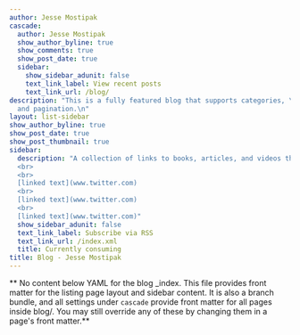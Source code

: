 ```yaml
---
author: Jesse Mostipak
cascade:
  author: Jesse Mostipak
  show_author_byline: true
  show_comments: true
  show_post_date: true
  sidebar:
    show_sidebar_adunit: false
    text_link_label: View recent posts
    text_link_url: /blog/
description: "This is a fully featured blog that supports categories, \ntags, series,
  and pagination.\n"
layout: list-sidebar
show_author_byline: true
show_post_date: true
show_post_thumbnail: true
sidebar:
  description: "A collection of links to books, articles, and videos that I'm currently engaged with and thinking about:
  <br>
  <br>
  [linked text](www.twitter.com)
  <br>
  [linked text](www.twitter.com)
  <br>
  [linked text](www.twitter.com)"
  show_sidebar_adunit: false
  text_link_label: Subscribe via RSS
  text_link_url: /index.xml
  title: Currently consuming
title: Blog - Jesse Mostipak
---
```


** No content below YAML for the blog _index. This file provides front matter for the listing page layout and sidebar content. It is also a branch bundle, and all settings under `cascade` provide front matter for all pages inside blog/. You may still override any of these by changing them in a page's front matter.**
